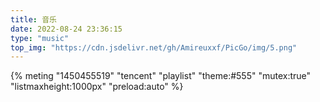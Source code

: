 ```yaml
---
title: 音乐
date: 2022-08-24 23:36:15
type: "music"
top_img: "https://cdn.jsdelivr.net/gh/Amireuxxf/PicGo/img/5.png"
---
```

<link rel="stylesheet" href="https://cdn.jsdelivr.net/npm/aplayer@1.10/dist/APlayer.min.css"> 
<script src="https://cdn.jsdelivr.net/npm/aplayer@1.10/dist/APlayer.min.js"></script> 
<script src="https://cdn.jsdelivr.net/npm/meting@1.2/dist/Meting.min.js"></script> 
{% meting "1450455519" "tencent" "playlist" "theme:#555" "mutex:true" "listmaxheight:1000px" "preload:auto" %}